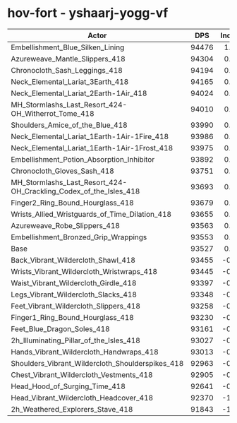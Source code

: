 # hov-fort - yshaarj-yogg-vf
| Actor | DPS | Increase |
|---|:---:|:---:|
|Embellishment_Blue_Silken_Lining|94476|1.01%|
|Azureweave_Mantle_Slippers_418|94304|0.83%|
|Chronocloth_Sash_Leggings_418|94194|0.71%|
|Neck_Elemental_Lariat_3Earth_418|94165|0.68%|
|Neck_Elemental_Lariat_2Earth-1Air_418|94024|0.53%|
|MH_Stormlashs_Last_Resort_424-OH_Witherrot_Tome_418|94010|0.52%|
|Shoulders_Amice_of_the_Blue_418|93990|0.50%|
|Neck_Elemental_Lariat_1Earth-1Air-1Fire_418|93986|0.49%|
|Neck_Elemental_Lariat_1Earth-1Air-1Frost_418|93975|0.48%|
|Embellishment_Potion_Absorption_Inhibitor|93892|0.39%|
|Chronocloth_Gloves_Sash_418|93751|0.24%|
|MH_Stormlashs_Last_Resort_424-OH_Crackling_Codex_of_the_Isles_418|93693|0.18%|
|Finger2_Ring_Bound_Hourglass_418|93679|0.16%|
|Wrists_Allied_Wristguards_of_Time_Dilation_418|93655|0.14%|
|Azureweave_Robe_Slippers_418|93563|0.04%|
|Embellishment_Bronzed_Grip_Wrappings|93553|0.03%|
|Base|93527|0.00%|
|Back_Vibrant_Wildercloth_Shawl_418|93455|-0.08%|
|Wrists_Vibrant_Wildercloth_Wristwraps_418|93445|-0.09%|
|Waist_Vibrant_Wildercloth_Girdle_418|93397|-0.14%|
|Legs_Vibrant_Wildercloth_Slacks_418|93348|-0.19%|
|Feet_Vibrant_Wildercloth_Slippers_418|93258|-0.29%|
|Finger1_Ring_Bound_Hourglass_418|93230|-0.32%|
|Feet_Blue_Dragon_Soles_418|93161|-0.39%|
|2h_Illuminating_Pillar_of_the_Isles_418|93027|-0.53%|
|Hands_Vibrant_Wildercloth_Handwraps_418|93013|-0.55%|
|Shoulders_Vibrant_Wildercloth_Shoulderspikes_418|92963|-0.60%|
|Chest_Vibrant_Wildercloth_Vestments_418|92905|-0.67%|
|Head_Hood_of_Surging_Time_418|92641|-0.95%|
|Head_Vibrant_Wildercloth_Headcover_418|92370|-1.24%|
|2h_Weathered_Explorers_Stave_418|91843|-1.80%|
